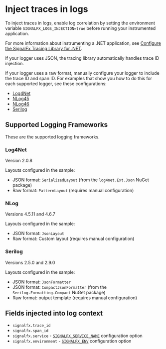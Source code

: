 # Inject traces in logs

To inject traces in logs, enable log correlation by setting the environment variable
``SIGNALFX_LOGS_INJECTION=true`` before running your instrumented application.

For more information about instrumenting a .NET application, see
[Configure the SignalFx Tracing Library for .NET](/README.md#Configure-the-SignalFx-Tracing-Library-for-.NET).

If your logger uses JSON, the tracing library automatically handles trace ID
injection.

If your logger uses a raw format, manually configure your logger to include
the trace ID and span ID. For examples that show you how to do this for each
supported logger, see these configurations:
- [Log4Net](/customer-samples/AutomaticTraceIdInjection/Log4NetExample/log4net.config)
- [NLog45](/customer-samples/AutomaticTraceIdInjection/Log4NetExample/log4net.config)
- [NLog46](/customer-samples/AutomaticTraceIdInjection/NLog46Example/NLog.config)
- [Serilog](/customer-samples/AutomaticTraceIdInjection/SerilogExample/Program.cs)

## Supported Logging Frameworks

These are the supported logging frameworks.

### Log4Net

Version 2.0.8

Layouts configured in the sample:
- JSON format: `SerializedLayout` (from the `log4net.Ext.Json` NuGet package)
- Raw format: `PatternLayout` (requires manual configuration)

### NLog

Versions 4.5.11 and 4.6.7

Layouts configured in the sample:
- JSON format: `JsonLayout`
- Raw format: Custom layout (requires manual configuration)

### Serilog

Versions 2.5.0 and 2.9.0

Layouts configured in the sample:
- JSON format: `JsonFormatter`
- JSON format: `CompactJsonFormatter` (from the `Serilog.Formatting.Compact` NuGet package)
- Raw format: output template (requires manual configuration)

## Fields injected into log context

- `signalfx.trace_id`
- `signalfx.span_id`
- `signalfx.service` - [`SIGNALFX_SERVICE_NAME`](/README.md#configuration-values) configuration option
- `signalfx.environment` - [`SIGNALFX_ENV`](/README.md#configuration-values) configuration option
